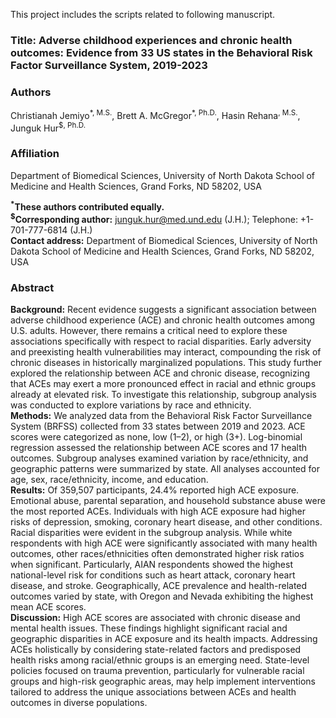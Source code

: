 
This project includes the scripts related to following manuscript. 
### Title: Adverse childhood experiences and chronic health outcomes: Evidence from 33 US states in the Behavioral Risk Factor Surveillance System, 2019-2023
### Authors  
Christianah Jemiyo<sup>\*, M.S.</sup>, Brett A. McGregor<sup>\*, Ph.D.</sup>, Hasin Rehana<sup>, M.S.</sup>, Junguk Hur<sup>\$, Ph.D.</sup>

### Affiliation  
Department of Biomedical Sciences, University of North Dakota School of Medicine and Health Sciences, Grand Forks, ND 58202, USA

**<sup>\*</sup>These authors contributed equally.**  
**<sup>\$</sup>Corresponding author:** junguk.hur@med.und.edu (J.H.); Telephone: +1-701-777-6814 (J.H.)  
**Contact address:** Department of Biomedical Sciences, University of North Dakota School of Medicine and Health Sciences, Grand Forks, ND 58202, USA

### Abstract
**Background:** Recent evidence suggests a significant association between adverse childhood experience (ACE) and chronic health outcomes among U.S. adults. However, there remains a critical need to explore these associations specifically with respect to racial disparities. Early adversity and preexisting health vulnerabilities may interact, compounding the risk of chronic diseases in historically marginalized populations. This study further explored the relationship between ACE and chronic disease, recognizing that ACEs may exert a more pronounced effect in racial and ethnic groups already at elevated risk. To investigate this relationship, subgroup analysis was conducted to explore variations by race and ethnicity.  
**Methods:** We analyzed data from the Behavioral Risk Factor Surveillance System (BRFSS) collected from 33 states between 2019 and 2023. ACE scores were categorized as none, low (1–2), or high (3+). Log-binomial regression assessed the relationship between ACE scores and 17 health outcomes. Subgroup analyses examined variation by race/ethnicity, and geographic patterns were summarized by state. All analyses accounted for age, sex, race/ethnicity, income, and education.  
**Results:** Of 359,507 participants, 24.4% reported high ACE exposure. Emotional abuse, parental separation, and household substance abuse were the most reported ACEs. Individuals with high ACE exposure had higher risks of depression, smoking, coronary heart disease, and other conditions. Racial disparities were evident in the subgroup analysis. While white respondents with high ACE were significantly associated with many health outcomes, other races/ethnicities often demonstrated higher risk ratios when significant. Particularly, AIAN respondents showed the highest national-level risk for conditions such as heart attack, coronary heart disease, and stroke. Geographically, ACE prevalence and health-related outcomes varied by state, with Oregon and Nevada exhibiting the highest mean ACE scores.  
**Discussion:** High ACE scores are associated with chronic disease and mental health issues. These findings highlight significant racial and geographic disparities in ACE exposure and its health impacts. Addressing ACEs holistically by considering state-related factors and predisposed health risks among racial/ethnic groups is an emerging need. State-level policies focused on trauma prevention, particularly for vulnerable racial groups and high-risk geographic areas, may help implement interventions tailored to address the unique associations between ACEs and health outcomes in diverse populations.
